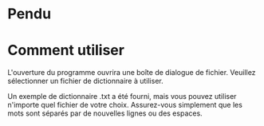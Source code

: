 Pendu
=========

Comment utiliser
=========
L'ouverture du programme ouvrira une boîte de dialogue de fichier. Veuillez sélectionner un fichier de dictionnaire à utiliser.

Un exemple de dictionnaire .txt a été fourni, mais vous pouvez utiliser n'importe quel fichier de votre choix.
Assurez-vous simplement que les mots sont séparés par de nouvelles lignes ou des espaces.
